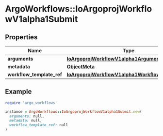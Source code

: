 # ArgoWorkflows::IoArgoprojWorkflowV1alpha1Submit

## Properties

| Name | Type | Description | Notes |
| ---- | ---- | ----------- | ----- |
| **arguments** | [**IoArgoprojWorkflowV1alpha1Arguments**](IoArgoprojWorkflowV1alpha1Arguments.md) |  | [optional] |
| **metadata** | [**ObjectMeta**](ObjectMeta.md) |  | [optional] |
| **workflow_template_ref** | [**IoArgoprojWorkflowV1alpha1WorkflowTemplateRef**](IoArgoprojWorkflowV1alpha1WorkflowTemplateRef.md) |  |  |

## Example

```ruby
require 'argo_workflows'

instance = ArgoWorkflows::IoArgoprojWorkflowV1alpha1Submit.new(
  arguments: null,
  metadata: null,
  workflow_template_ref: null
)
```

